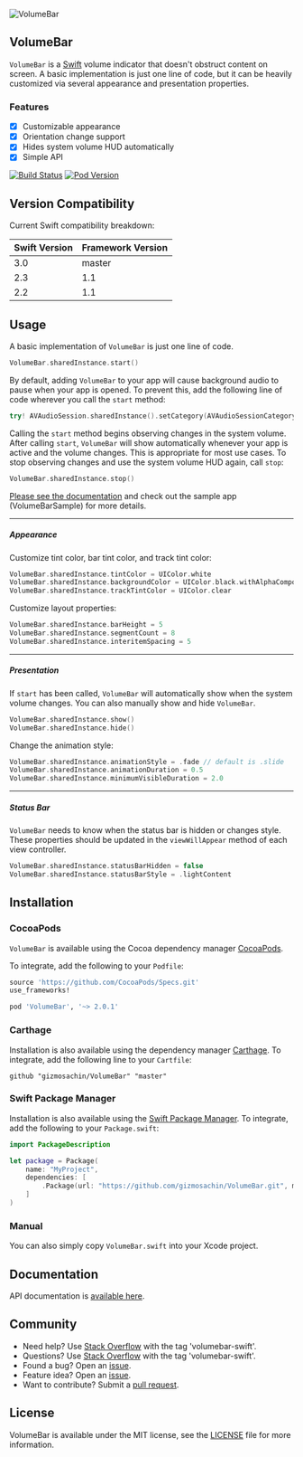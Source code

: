 ![VolumeBar](https://github.com/gizmosachin/VolumeBar/raw/master/VolumeBar.gif)

## VolumeBar

`VolumeBar` is a [Swift](https://developer.apple.com/swift/) volume indicator that doesn't obstruct content on screen. A basic implementation is just one line of code, but it can be heavily customized via several appearance and presentation properties.

### Features
- [x] Customizable appearance
- [x] Orientation change support
- [x] Hides system volume HUD automatically
- [x] Simple API

[![Build Status](https://travis-ci.org/gizmosachin/VolumeBar.svg?branch=master)](https://travis-ci.org/gizmosachin/VolumeBar) [![Pod Version](https://img.shields.io/cocoapods/v/VolumeBar.svg?style=flat)](http://cocoadocs.org/docsets/VolumeBar/)

## Version Compatibility

Current Swift compatibility breakdown:

| Swift Version | Framework Version |
| ------------- | ----------------- |
| 3.0	        | master          	|
| 2.3	        | 1.1          		|
| 2.2           | 1.1          		|

## Usage

A basic implementation of `VolumeBar` is just one line of code.

```swift
VolumeBar.sharedInstance.start()
```

By default, adding `VolumeBar` to your app will cause background audio to pause when your app is opened. To prevent this, add the following line of code wherever you call the `start` method:

```swift
try! AVAudioSession.sharedInstance().setCategory(AVAudioSessionCategoryAmbient)
```

Calling the `start` method begins observing changes in the system volume. After calling `start`, `VolumeBar` will show automatically whenever your app is active and the volume changes. This is appropriate for most use cases. To stop observing changes and use the system volume HUD again, call `stop`:

```swift
VolumeBar.sharedInstance.stop()
```

[Please see the documentation](http://gizmosachin.github.io/VolumeBar/docs) and check out the sample app (VolumeBarSample) for more details.

****

##### Appearance

Customize tint color, bar tint color, and track tint color:

```swift
VolumeBar.sharedInstance.tintColor = UIColor.white
VolumeBar.sharedInstance.backgroundColor = UIColor.black.withAlphaComponent(0.5)
VolumeBar.sharedInstance.trackTintColor = UIColor.clear
```

Customize layout properties:

```swift
VolumeBar.sharedInstance.barHeight = 5
VolumeBar.sharedInstance.segmentCount = 8
VolumeBar.sharedInstance.interitemSpacing = 5
```

****

##### Presentation

If `start` has been called, `VolumeBar` will automatically show when the system volume changes. You can also manually show and hide `VolumeBar`.

```swift
VolumeBar.sharedInstance.show()
VolumeBar.sharedInstance.hide()
```

Change the animation style:

```swift
VolumeBar.sharedInstance.animationStyle = .fade // default is .slide
VolumeBar.sharedInstance.animationDuration = 0.5
VolumeBar.sharedInstance.minimumVisibleDuration = 2.0
```

****

##### Status Bar

`VolumeBar` needs to know when the status bar is hidden or changes style. These properties should be updated in the  `viewWillAppear` method of each view controller.

```swift
VolumeBar.sharedInstance.statusBarHidden = false
VolumeBar.sharedInstance.statusBarStyle = .lightContent
```

## Installation

### CocoaPods

`VolumeBar` is available using the Cocoa dependency manager [CocoaPods](http://cocoapods.org/).

To integrate, add the following to your `Podfile`:

```ruby
source 'https://github.com/CocoaPods/Specs.git'
use_frameworks!

pod 'VolumeBar', '~> 2.0.1'
```

### Carthage

Installation is also available using the dependency manager [Carthage](https://github.com/Carthage/Carthage). To integrate, add the following line to your `Cartfile`:

```ogdl
github "gizmosachin/VolumeBar" "master"
```

### Swift Package Manager

Installation is also available using the [Swift Package Manager](https://swift.org/package-manager/). To integrate, add the following to your `Package.swift`:

```swift
import PackageDescription

let package = Package(
    name: "MyProject",
    dependencies: [
        .Package(url: "https://github.com/gizmosachin/VolumeBar.git", majorVersion: 0),
    ]
)
```

### Manual

You can also simply copy `VolumeBar.swift` into your Xcode project.

## Documentation

API documentation is [available here](http://gizmosachin.github.io/VolumeBar/docs).

## Community

- Need help? Use [Stack Overflow](http://stackoverflow.com/questions/tagged/volumebar-swift) with the tag 'volumebar-swift'.
- Questions? Use [Stack Overflow](http://stackoverflow.com/questions/tagged/volumebar-swift) with the tag 'volumebar-swift'.
- Found a bug? Open an [issue](https://github.com/gizmosachin/VolumeBar/issues).
- Feature idea? Open an [issue](https://github.com/gizmosachin/VolumeBar/issues).
- Want to contribute? Submit a [pull request](https://github.com/gizmosachin/VolumeBar/pulls).

## License

VolumeBar is available under the MIT license, see the [LICENSE](https://github.com/gizmosachin/VolumeBar/blob/master/LICENSE) file for more information.
